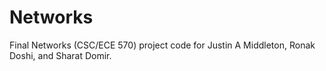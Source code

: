 # Networks

Final Networks (CSC/ECE 570) project code for Justin A Middleton, Ronak Doshi, and Sharat Domir.
